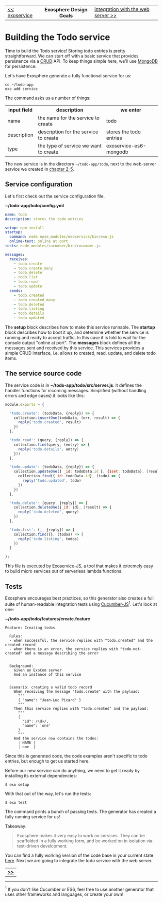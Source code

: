 <table>
  <tr>
    <td><a href="07_exoservices.md">&lt;&lt; exoservice</a></td>
    <th>Exosphere Design Goals</th>
    <td><a href="09_integration_with_web_server.md">integration with the web server &gt;&gt;</a></td>
  </tr>
</table>


# Building the Todo service

Time to build the Todo service!
Storing todo entries is pretty straightforward.
We can start off with a basic service
that provides persistence via a
[CRUD](https://en.wikipedia.org/wiki/Create,_read,_update_and_delete)
API.
To keep things simple here,
we'll use [MongoDB](https://www.mongodb.com) for persistence.

Let's have Exosphere generate a fully functional service for us:

```
cd ~/todo-app
exo add service
```

The command asks us a number of things:

<table>
  <tr>
    <th>input field</th>
    <th>description</th>
    <th>we enter</th>
  </tr>
  <tr>
    <td>name</td>
    <td>the name for the service to create</td>
    <td>todo</td>
  </tr>
  <tr>
    <td>description</td>
    <td>description for the service to create</td>
    <td>stores the todo entries</td>
  </tr>
  <tr>
    <td>type</td>
    <td>the type of service we want to create</td>
    <td>exoservice-es6-mongodb</td>
  </tr>
</table>

The new service is in the directory `~/todo-app/todo`,
next to the web-server service we created in [chapter 2-5](05_web_server.md).


## Service configuration

Let's first check out the service configuration file.

__~/todo-app/todo/config.yml__

```yaml
name: todo
description: stores the todo entries

setup: npm install
startup:
  command: node node_modules/exoservice/bin/exo-js
  online-text: online at port
tests: node_modules/cucumber/bin/cucumber.js

messages:
  receives:
    - todo.create
    - todo.create_many
    - todo.delete
    - todo.list
    - todo.read
    - todo.update
  sends:
    - todo.created
    - todo.created_many
    - todo.deleted
    - todo.listing
    - todo.details
    - todo.updated
```

The __setup__ block describes how to make this service runnable.
The __startup__ block describes how to boot it up,
and determine whether the service is running and ready to accept traffic.
In this case it is told to wait for the console output "online at port".
The __messages__ block defines all the messages sent and received by this service.
This services provides a simple CRUD interface,
i.e. allows to created, read, update, and delete todo items.


## The service source code

The service code is in __~/todo-app/todo/src/server.js__.
It defines the handler functions for incoming messages.
Simplified (without handling errors and edge cases) it looks like this:

```javascript
module.exports = {

  'todo.create': (todoData, {reply}) => {
    collection.insertOne(todoData, (err, result) => {
      reply('todo.created', result)
    })
  },

  'todo.read': (query, {reply}) => {
    collection.find(query, (entry) => {
      reply('todo.details', entry)
    }))
  },

  'todo.update': (todoData, {reply}) => {
    collection.updateOne({ _id: todoData.id }, {$set: todoData}, (result) => {
      collection.find({_id: todoData.id}, (todo) => {
        reply('todo.updated', todo)
      })
    })
  },

  'todo.delete': (query, {reply}) => {
    collection.deleteOne({_id: id}, (result) => {
      reply('todo.deleted', query)
    })
  },

  'todo.list': (_, {reply}) => {
    collection.find({}, (todos) => {
      reply('todo.listing', todos)
    })
  }

};
```

This file is executed by [Exoservice-JS](https://github.com/originate/exoservice-js),
a tool that makes it extremely easy to build micro services
out of serverless lambda functions.


## Tests

Exosphere encourages best practices,
so this generator also creates a full suite of human-readable integration tests
using [Cucumber-JS](https://github.com/cucumber/cucumber-js)<sup>1</sup>.
Let's look at one:

__~/todo-app/todo/features/create.feature__

```cucumber
Feature: Creating todos

  Rules:
  - when successful, the service replies with "todo.created" and the created record
  - when there is an error, the service replies with "todo.not-created" and a message describing the error


  Background:
    Given an ExoCom server
    And an instance of this service


  Scenario: creating a valid todo record
    When receiving the message "todo.create" with the payload:
      """
      { "name": "Jean-Luc Picard" }
      """
    Then this service replies with "todo.created" and the payload:
      """
      {
        "id": /\d+/,
        "name": 'one'
      }
      """
    And the service now contains the todos:
      | NAME |
      | one  |
```

Since this is generated code,
the code examples aren't specific to todo entries,
but enough to get us started here.

Before our new service can do anything,
we need to get it ready
by installing its external dependencies:

```
$ exo setup
```

With that out of the way, let's run the tests:

```
$ exo test
```

The command prints a bunch of passing tests.
The generator has created a fully running service for us!


Takeaway:
> Exosphere makes it very easy to work on services.
> They can be scaffolded in a fully working form,
> and be worked on in isolation via test-driven development.

You can find a fully working version of the code base in your current state [here](code_09/todo-app).
Next we are going to integrate the todo service with the web server.


<table>
  <tr>
    <td><a href="09_integration_into_web_server.md"><b>&gt;&gt;</b></a></td>
  </tr>
</table>


<hr>

<sup>1</sup>
If you don't like Cucumber or ES6,
feel free to use another generator that uses other frameworks and languages,
or create your own!
